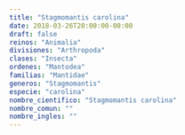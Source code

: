 ```yaml
---
title: "Stagmomantis carolina"
date: 2018-03-26T20:00:00-00:00
draft: false
reinos: "Animalia"
divisiones: "Arthropoda"
clases: "Insecta"
ordenes: "Mantodea"
familias: "Mantidae"
generos: "Stagmomantis"
especie: "carolina"
nombre_cientifico: "Stagmomantis carolina"
nombre_comun: ""
nombre_ingles: ""
---
```

